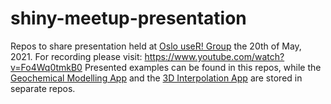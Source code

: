 # shiny-meetup-presentation
Repos to share presentation held at [Oslo useR! Group](https://www.meetup.com/Oslo-useR-Group/events/277702734/) the 20th of May, 2021.
For recording please visit: https://www.youtube.com/watch?v=Fo4Wq0tmkB0
Presented examples can be found in this repos, while the [Geochemical Modelling App](https://github.com/smebotand/phreeqing-mixing) and the [3D Interpolation App](https://github.com/smebotand/3Dpolate) are stored in separate repos.
